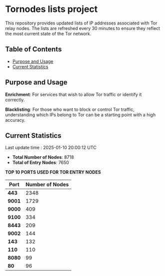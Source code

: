 # Tornodes lists project

This repository provides updated lists of IP addresses associated with Tor relay nodes. The lists are refreshed every 30 minutes to ensure they reflect the most current state of the Tor network.

## Table of Contents

- [Purpose and Usage](#purpose-and-usage)
- [Current Statistics](#current-statistics)


## Purpose and Usage

**Enrichment**: For services that wish to allow Tor traffic or identify it correctly.

**Blacklisting**: For those who want to block or control Tor traffic, understanding which IPs belong to Tor can be a starting point with a high accuracy.

## Current Statistics

Last update time : 2025-01-10 20:00:12 UTC

- **Total Number of Nodes**: 8718
- **Total of Entry Nodes**: 7650

**TOP 10 PORTS USED FOR TOR ENTRY NODES**

| **Port** | **Number of Nodes** |
|------|-----------------|
| **443**   | 2348  |
| **9001**   | 1729  |
| **9000**   | 409  |
| **9100**   | 334  |
| **8443**   | 209  |
| **9002**   | 144  |
| **143**   | 132  |
| **110**   | 110  |
| **8080**   | 99  |
| **80**   | 96  |

